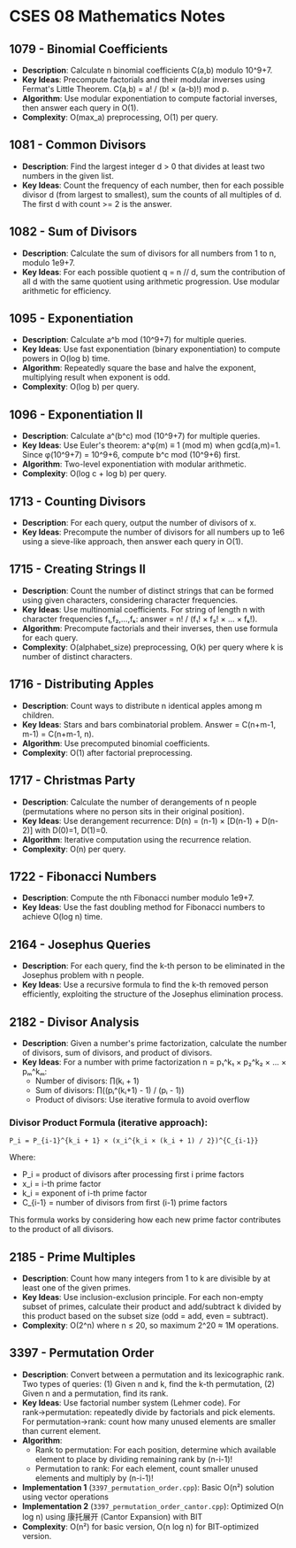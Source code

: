 # CSES 08 Mathematics Notes

## 1079 - Binomial Coefficients

- **Description**: Calculate n binomial coefficients C(a,b) modulo 10^9+7.
- **Key Ideas**: Precompute factorials and their modular inverses using Fermat's Little Theorem. C(a,b) = a! / (b! × (a-b)!) mod p.
- **Algorithm**: Use modular exponentiation to compute factorial inverses, then answer each query in O(1).
- **Complexity**: O(max_a) preprocessing, O(1) per query.

## 1081 - Common Divisors

- **Description**: Find the largest integer d > 0 that divides at least two numbers in the given list.
- **Key Ideas**: Count the frequency of each number, then for each possible divisor d (from largest to smallest), sum the counts of all multiples of d. The first d with count >= 2 is the answer.

## 1082 - Sum of Divisors

- **Description**: Calculate the sum of divisors for all numbers from 1 to n, modulo 1e9+7.
- **Key Ideas**: For each possible quotient q = n // d, sum the contribution of all d with the same quotient using arithmetic progression. Use modular arithmetic for efficiency.

## 1095 - Exponentiation

- **Description**: Calculate a^b mod (10^9+7) for multiple queries.
- **Key Ideas**: Use fast exponentiation (binary exponentiation) to compute powers in O(log b) time.
- **Algorithm**: Repeatedly square the base and halve the exponent, multiplying result when exponent is odd.
- **Complexity**: O(log b) per query.

## 1096 - Exponentiation II

- **Description**: Calculate a^(b^c) mod (10^9+7) for multiple queries.
- **Key Ideas**: Use Euler's theorem: a^φ(m) ≡ 1 (mod m) when gcd(a,m)=1. Since φ(10^9+7) = 10^9+6, compute b^c mod (10^9+6) first.
- **Algorithm**: Two-level exponentiation with modular arithmetic.
- **Complexity**: O(log c + log b) per query.

## 1713 - Counting Divisors

- **Description**: For each query, output the number of divisors of x.
- **Key Ideas**: Precompute the number of divisors for all numbers up to 1e6 using a sieve-like approach, then answer each query in O(1).

## 1715 - Creating Strings II

- **Description**: Count the number of distinct strings that can be formed using given characters, considering character frequencies.
- **Key Ideas**: Use multinomial coefficients. For string of length n with character frequencies f₁,f₂,...,fₖ: answer = n! / (f₁! × f₂! × ... × fₖ!).
- **Algorithm**: Precompute factorials and their inverses, then use formula for each query.
- **Complexity**: O(alphabet_size) preprocessing, O(k) per query where k is number of distinct characters.

## 1716 - Distributing Apples

- **Description**: Count ways to distribute n identical apples among m children.
- **Key Ideas**: Stars and bars combinatorial problem. Answer = C(n+m-1, m-1) = C(n+m-1, n).
- **Algorithm**: Use precomputed binomial coefficients.
- **Complexity**: O(1) after factorial preprocessing.

## 1717 - Christmas Party

- **Description**: Calculate the number of derangements of n people (permutations where no person sits in their original position).
- **Key Ideas**: Use derangement recurrence: D(n) = (n-1) × [D(n-1) + D(n-2)] with D(0)=1, D(1)=0.
- **Algorithm**: Iterative computation using the recurrence relation.
- **Complexity**: O(n) per query.

## 1722 - Fibonacci Numbers

- **Description**: Compute the nth Fibonacci number modulo 1e9+7.
- **Key Ideas**: Use the fast doubling method for Fibonacci numbers to achieve O(log n) time.

## 2164 - Josephus Queries

- **Description**: For each query, find the k-th person to be eliminated in the Josephus problem with n people.
- **Key Ideas**: Use a recursive formula to find the k-th removed person efficiently, exploiting the structure of the Josephus elimination process.

## 2182 - Divisor Analysis

- **Description**: Given a number's prime factorization, calculate the number of divisors, sum of divisors, and product of divisors.
- **Key Ideas**: For a number with prime factorization n = p₁^k₁ × p₂^k₂ × ... × pₘ^kₘ:
  - Number of divisors: ∏(kᵢ + 1)
  - Sum of divisors: ∏((pᵢ^(kᵢ+1) - 1) / (pᵢ - 1))
  - Product of divisors: Use iterative formula to avoid overflow

### Divisor Product Formula (iterative approach):

```
P_i = P_{i-1}^{k_i + 1} × (x_i^{k_i × (k_i + 1) / 2})^{C_{i-1}}
```

Where:

- P_i = product of divisors after processing first i prime factors
- x_i = i-th prime factor
- k_i = exponent of i-th prime factor
- C\_{i-1} = number of divisors from first (i-1) prime factors

This formula works by considering how each new prime factor contributes to the product of all divisors.

## 2185 - Prime Multiples

- **Description**: Count how many integers from 1 to k are divisible by at least one of the given primes.
- **Key Ideas**: Use inclusion-exclusion principle. For each non-empty subset of primes, calculate their product and add/subtract k divided by this product based on the subset size (odd = add, even = subtract).
- **Complexity**: O(2^n) where n ≤ 20, so maximum 2^20 ≈ 1M operations.

## 3397 - Permutation Order

- **Description**: Convert between a permutation and its lexicographic rank. Two types of queries: (1) Given n and k, find the k-th permutation, (2) Given n and a permutation, find its rank.
- **Key Ideas**: Use factorial number system (Lehmer code). For rank→permutation: repeatedly divide by factorials and pick elements. For permutation→rank: count how many unused elements are smaller than current element.
- **Algorithm**:
  - Rank to permutation: For each position, determine which available element to place by dividing remaining rank by (n-i-1)!
  - Permutation to rank: For each element, count smaller unused elements and multiply by (n-i-1)!
- **Implementation 1** (`3397_permutation_order.cpp`): Basic O(n²) solution using vector operations
- **Implementation 2** (`3397_permutation_order_cantor.cpp`): Optimized O(n log n) using 康托展开 (Cantor Expansion) with BIT
- **Complexity**: O(n²) for basic version, O(n log n) for BIT-optimized version.
